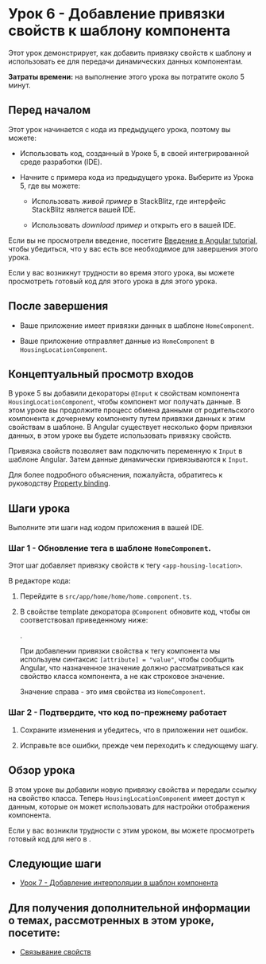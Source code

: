 # Урок 6 - Добавление привязки свойств к шаблону компонента

Этот урок демонстрирует, как добавить привязку свойств к шаблону и использовать ее для передачи динамических данных компонентам.

**Затраты времени:** на выполнение этого урока вы потратите около 5 минут.

## Перед началом

Этот урок начинается с кода из предыдущего урока, поэтому вы можете:

-   Использовать код, созданный в Уроке 5, в своей интегрированной среде разработки (IDE).

-   Начните с примера кода из предыдущего урока. Выберите <live-example name="first-app-lesson-05"></live-example> из Урока 5, где вы можете:

    -   Использовать _живой пример_ в StackBlitz, где интерфейс StackBlitz является вашей IDE.

    -   Использовать _download пример_ и открыть его в вашей IDE.

Если вы не просмотрели введение, посетите [Введение в Angular tutorial](tutorial/first-app), чтобы убедиться, что у вас есть все необходимое для завершения этого урока.

Если у вас возникнут трудности во время этого урока, вы можете просмотреть готовый код для этого урока в <live-example></live-example> для этого урока.

## После завершения

-   Ваше приложение имеет привязки данных в шаблоне `HomeComponent`.

-   Ваше приложение отправляет данные из `HomeComponent` в `HousingLocationComponent`.

## Концептуальный просмотр входов

В уроке 5 вы добавили декораторы `@Input` к свойствам компонента `HousingLocationComponent`, чтобы компонент мог получать данные. В этом уроке вы продолжите процесс обмена данными от родительского компонента к дочернему компоненту путем привязки данных к этим свойствам в шаблоне. В Angular существует несколько форм привязки данных, в этом уроке вы будете использовать привязку свойств.

Привязка свойств позволяет вам подключить переменную к `Input` в шаблоне Angular. Затем данные динамически привязываются к `Input`.

Для более подробного объяснения, пожалуйста, обратитесь к руководству [Property binding](guide/property-binding).

## Шаги урока

Выполните эти шаги над кодом приложения в вашей IDE.

### Шаг 1 - Обновление тега <app-housing-location> в шаблоне `HomeComponent`.

Этот шаг добавляет привязку свойств к тегу `<app-housing-location>`.

В редакторе кода:

1.  Перейдите в `src/app/home/home/home.component.ts`.

1.  В свойстве template декоратора `@Component` обновите код, чтобы он соответствовал приведенному ниже:

    <code-example header="Add housingLocation property binding" path="first-app-lesson-06/src/app/home/home.component.ts" region="add-property-binding"></code-example>.

    При добавлении привязки свойства к тегу компонента мы используем синтаксис `[attribute] = "value"`, чтобы сообщить Angular, что назначенное значение должно рассматриваться как свойство класса компонента, а не как строковое значение.

    Значение справа - это имя свойства из `HomeComponent`.

### Шаг 2 - Подтвердите, что код по-прежнему работает

1.  Сохраните изменения и убедитесь, что в приложении нет ошибок.

1.  Исправьте все ошибки, прежде чем переходить к следующему шагу.

## Обзор урока

В этом уроке вы добавили новую привязку свойства и передали ссылку на свойство класса. Теперь `HousingLocationComponent` имеет доступ к данным, которые он может использовать для настройки отображения компонента.

Если у вас возникли трудности с этим уроком, вы можете просмотреть готовый код для него в <live-example></live-example>.

## Следующие шаги

-   [Урок 7 - Добавление интерполяции в шаблон компонента](tutorial/first-app/first-app-lesson-07)

## Для получения дополнительной информации о темах, рассмотренных в этом уроке, посетите:

-   [Связывание свойств](guide/property-binding)
